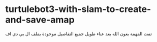 # turtulebot3-with-slam-to-create-and-save-amap
تمت المهمة بعون الله بعد عناء طويل جميع التفاصيل موجودة بملف ال بي دي اف 
